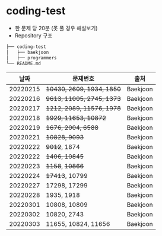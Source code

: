 # coding-test
- 한 문제 당 20분 (못 풀 경우 해설보기)
- Repository 구조
```bash
├── coding-test
│   ├── baekjoon
│   ├── programmers
└── README.md
``` 

|날짜|문제번호|출처|
|------|---|---|
|20220215|~~10430, 2609, 1934, 1850~~|Baekjoon|
|20220216|~~9613, 11005, 2745, 1373~~|Baekjoon|
|20220217|~~1212, 2089, 11576, 1978~~|Baekjoon|
|20220218|~~1929, 11653, 10872~~|Baekjoon|
|20220219|~~1676, 2004, 6588~~|Baekjoon|
|20220221|~~10828, 9093~~|Baekjoon|
|20220222|~~9012~~, 1874|Baekjoon|
|20220222|~~1406, 10845~~|Baekjoon|
|20220223|~~1158~~, ~~10866~~|Baekjoon|
|20220224|~~17413~~, 10799|Baekjoon|
|20220227|17298, 17299|Baekjoon|
|20220228|1935, 1918|Baekjoon|
|20220301|10808, 10809|Baekjoon|
|20220302|10820, 2743|Baekjoon|
|20220303|11655, 10824, 11656|Baekjoon|
